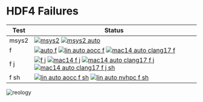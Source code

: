 # HDF4 Failures

| Test | Status |
| -----| ------ |
|msys2|[![msys2](https://github.com/hyoklee/hdf4/actions/workflows/msys2.yml/badge.svg)](https://github.com/hyoklee/hdf4/actions/workflows/msys2.yml) [![msys2 auto](https://github.com/hyoklee/hdf4/actions/workflows/msys2-auto.yml/badge.svg)](https://github.com/hyoklee/hdf4/actions/workflows/msys2-auto.yml)|
|f| [![auto f](https://github.com/hyoklee/hdf4/actions/workflows/auto-f.yml/badge.svg)](https://github.com/hyoklee/hdf4/actions/workflows/auto-f.yml) [![lin auto aocc f](https://github.com/hyoklee/hdf4/actions/workflows/lin-auto-aocc-f.yml/badge.svg)](https://github.com/hyoklee/hdf4/actions/workflows/lin-auto-aocc-f.yml)  [![mac14 auto clang17 f ](https://github.com/hyoklee/hdf4/actions/workflows/mac14-auto-clang17-f.yml/badge.svg)](https://github.com/hyoklee/hdf4/actions/workflows/mac14-auto-clang17-f.yml)|
|f j| [![f j](https://github.com/hyoklee/hdf4/actions/workflows/f-j.yml/badge.svg)](https://github.com/hyoklee/hdf4/actions/workflows/f-j.yml) [![mac14 f j](https://github.com/hyoklee/hdf4/actions/workflows/mac14-f-j.yml/badge.svg)](https://github.com/hyoklee/hdf4/actions/workflows/mac14-f-j.yml) [![mac14 auto clang17 f j ](https://github.com/hyoklee/hdf4/actions/workflows/mac14-auto-clang17-f-j.yml/badge.svg)](https://github.com/hyoklee/hdf4/actions/workflows/mac14-auto-clang17-f-j.yml) [![mac14 auto clang17 f j sh](https://github.com/hyoklee/hdf4/actions/workflows/mac14-auto-clang17-f-j-sh.yml/badge.svg)](https://github.com/hyoklee/hdf4/actions/workflows/mac14-auto-clang17-f-j-sh.yml) |
|f sh|  [![lin auto aocc f sh](https://github.com/hyoklee/hdf4/actions/workflows/lin-auto-aocc-f-sh.yml/badge.svg)](https://github.com/hyoklee/hdf4/actions/workflows/lin-auto-aocc-f-sh.yml) [![lin auto nvhpc f sh](https://github.com/hyoklee/hdf4/actions/workflows/lin-auto-nvhpc-f-sh.yml/badge.svg)](https://github.com/hyoklee/hdf4/actions/workflows/lin-auto-nvhpc-f-sh.yml) |

![reology](https://repology.org/badge/vertical-allrepos/hdf.svg?header=hdf)
